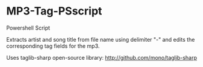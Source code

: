 # MP3-Tag-PSscript
Powershell Script

Extracts artist and song title from file name using delimiter "-" and edits the corresponding tag fields for the mp3.

Uses taglib-sharp open-source library: http://github.com/mono/taglib-sharp